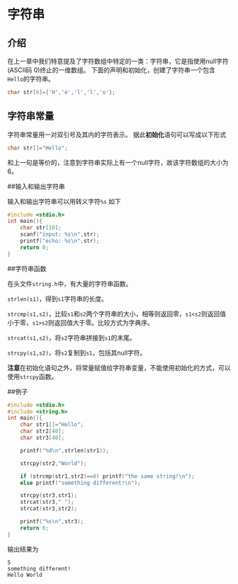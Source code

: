 # 字符串

## 介绍
在上一章中我们特意提及了字符数组中特定的一类：字符串，它是指使用null字符(ASCII码 0)终止的一维数组。
下面的声明和初始化，创建了字符串一个包含`Hello`的字符串。

```c
char str[6]={'H','e','l','l','o'};
```

## 字符串常量
字符串常量用一对双引号及其内的字符表示。
据此**初始化**语句可以写成以下形式

```c
char str[]="Hello";
```

和上一句是等价的，注意到字符串实际上有一个null字符，故该字符数组的大小为6。

##输入和输出字符串

输入和输出字符串可以用转义字符`%s`
如下

```c
#include <stdio.h>
int main(){
	char str[10];
	scanf("input: %s\n",str);
	printf("echo: %s\n",str);
	return 0;
}
```

##字符串函数

在头文件`string.h`中，有大量的字符串函数。

`strlen(s1)`，得到`s1`字符串的长度。

`strcmp(s1,s2)`，比较`s1`和`s2`两个字符串的大小，相等则返回零，`s1<s2`则返回值小于零，`s1>s2`则返回值大于零。比较方式为字典序。

`strcat(s1,s2)`，将`s2`字符串拼接到`s1`的末尾。

`strcpy(s1,s2)`，将`s2`复制到`s1`，包括其null字符。

**注意**在初始化语句之外，将常量赋值给字符串变量，不能使用初始化的方式，可以使用`strcpy`函数。

##例子

```c
#include <stdio.h>
#include <string.h>
int main(){
	char str1[]="Hello";
	char str2[40];
	char str3[40];

	printf("%d\n",strlen(str1));

	strcpy(str2,"World");

	if (strcmp(str1,str2)==0) printf("the same string!\n"); 
	else printf("something different!\n");

	strcpy(str3,str1);
	strcat(str3," ");
	strcat(str3,str2);

	printf("%s\n",str3);
	return 0;
}
```

输出结果为
```
5
something different!
Hello World
```

